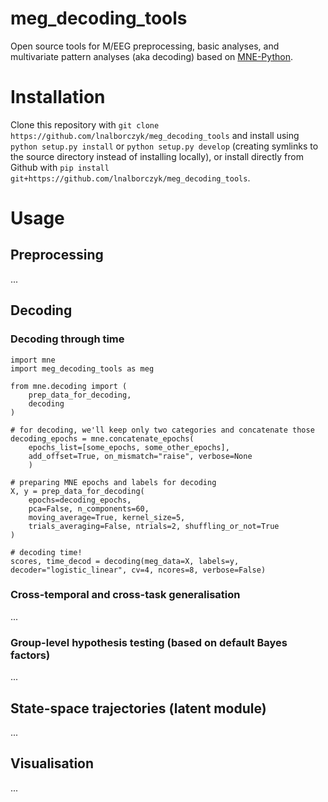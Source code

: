 # meg_decoding_tools

Open source tools for M/EEG preprocessing, basic analyses, and multivariate pattern analyses (aka decoding) based on [MNE-Python](https://mne.tools/stable/index.html).

# Installation

Clone this repository with `git clone https://github.com/lnalborczyk/meg_decoding_tools` and install using `python setup.py install` or `python setup.py develop` (creating symlinks to the source directory instead of installing locally), or install directly from Github with `pip install git+https://github.com/lnalborczyk/meg_decoding_tools`.

# Usage

## Preprocessing

...

## Decoding

### Decoding through time

```
import mne
import meg_decoding_tools as meg

from mne.decoding import (
    prep_data_for_decoding,
    decoding
)

# for decoding, we'll keep only two categories and concatenate those
decoding_epochs = mne.concatenate_epochs(
    epochs_list=[some_epochs, some_other_epochs],
    add_offset=True, on_mismatch="raise", verbose=None
    )

# preparing MNE epochs and labels for decoding
X, y = prep_data_for_decoding(
    epochs=decoding_epochs,
    pca=False, n_components=60,
    moving_average=True, kernel_size=5,
    trials_averaging=False, ntrials=2, shuffling_or_not=True
)

# decoding time!
scores, time_decod = decoding(meg_data=X, labels=y, decoder="logistic_linear", cv=4, ncores=8, verbose=False)
```

### Cross-temporal and cross-task generalisation

...

### Group-level hypothesis testing (based on default Bayes factors)

...

## State-space trajectories (latent module)

...

## Visualisation

...
